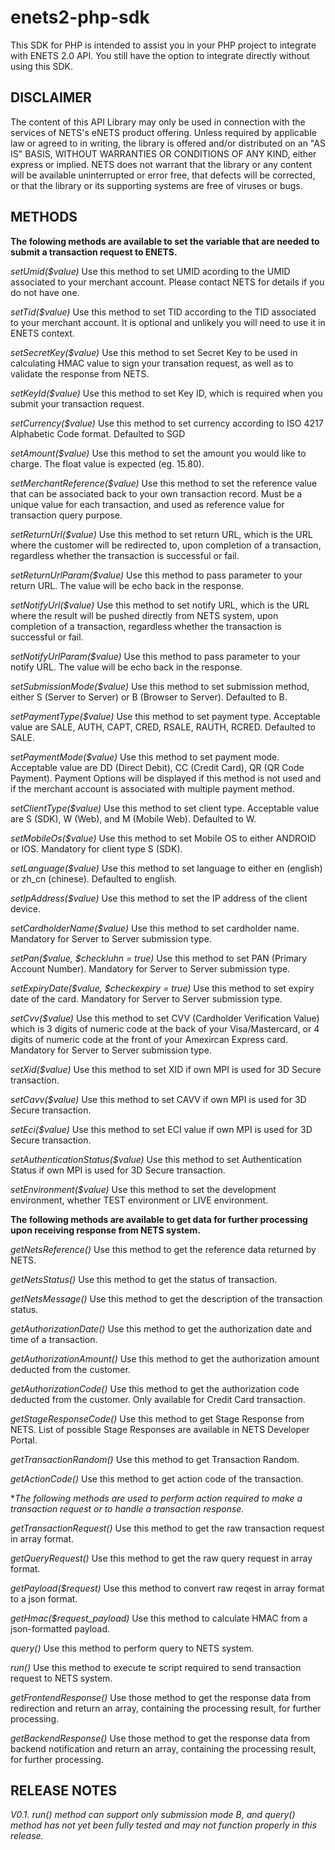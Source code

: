 # enets2-php-sdk
This SDK for PHP is intended to assist you in your PHP project to integrate with ENETS 2.0 API. You still have the option to integrate directly without using this SDK.

## DISCLAIMER

The content of this API Library may only be used in connection with the services of NETS's eNETS product offering. Unless required by applicable law or agreed to in writing, the library is offered and/or distributed on an "AS IS" BASIS, WITHOUT WARRANTIES OR CONDITIONS OF ANY KIND, either express or implied. NETS does not warrant that the library or any content will be available uninterrupted or error free, that defects will be corrected, or that the library or its supporting systems are free of viruses or bugs.

## METHODS

**The folowing methods are available to set the variable that are needed to submit a transaction request to ENETS.**

*setUmid($value)*
Use this method to set UMID acording to the UMID associated to your merchant account. Please contact NETS for details if you do not have one.

*setTid($value)*
Use this method to set TID according to the TID associated to your merchant account. It is optional and unlikely you will need to use it in ENETS context.

*setSecretKey($value)*
Use this method to set Secret Key to be used in calculating HMAC value to sign your transation request, as well as to validate the response from NETS.

*setKeyId($value)*
Use this method to set Key ID, which is required when you submit your transaction request.

*setCurrency($value)*
Use this method to set currency according to ISO 4217 Alphabetic Code format. Defaulted to SGD

*setAmount($value)*
Use this method to set the amount you would like to charge. The float value is expected (eg. 15.80).

*setMerchantReference($value)*
Use this method to set the reference value that can be associated back to your own transaction record. Must be a unique value for each transaction, and used as reference value for transaction query purpose.

*setReturnUrl($value)*
Use this method to set return URL, which is the URL where the customer will be redirected to, upon completion of a transaction, regardless whether the transaction is successful or fail.

*setReturnUrlParam($value)*
Use this method to pass parameter to your return URL. The value will be echo back in the response.

*setNotifyUrl($value)*
Use this method to set notify URL, which is the URL where the result will be pushed directly from NETS system, upon completion of a transaction, regardless whether the transaction is successful or fail.

*setNotifyUrlParam($value)*
Use this method to pass parameter to your notify URL. The value will be echo back in the response.

*setSubmissionMode($value)*
Use this method to set submission method, either S (Server to Server) or B (Browser to Server). Defaulted to B.

*setPaymentType($value)*
Use this method to set payment type. Acceptable value are SALE, AUTH, CAPT, CRED, RSALE, RAUTH, RCRED. Defaulted to SALE.

*setPaymentMode($value)*
Use this method to set payment mode. Acceptable value are DD (Direct Debit), CC (Credit Card), QR (QR Code Payment). Payment Options will be displayed if this method is not used and if the merchant account is associated with multiple payment method.

*setClientType($value)*
Use this method to set client type. Acceptable value are S (SDK), W (Web), and M (Mobile Web). Defaulted to W.

*setMobileOs($value)*
Use this method to set Mobile OS to either ANDROID or IOS. Mandatory for client type S (SDK).

*setLanguage($value)*
Use this method to set language to either en (english) or zh_cn (chinese). Defaulted to english.

*setIpAddress($value)*
Use this method to set the IP address of the client device.

*setCardholderName($value)*
Use this method to set cardholder name. Mandatory for Server to Server submission type.

*setPan($value, $checkluhn = true)*
Use this method to set PAN (Primary Account Number). Mandatory for Server to Server submission type.

*setExpiryDate($value, $checkexpiry = true)*
Use this method to set expiry date of the card. Mandatory for Server to Server submission type.

*setCvv($value)*
Use this method to set CVV (Cardholder Verification Value) which is 3 digits of numeric code at the back of your Visa/Mastercard, or 4 digits of numeric code at the front of your Amexircan Express card. Mandatory for Server to Server submission type.

*setXid($value)*
Use this method to set XID if own MPI is used for 3D Secure transaction.

*setCavv($value)*
Use this method to set CAVV if own MPI is used for 3D Secure transaction.

*setEci($value)*
Use this method to set ECI value if own MPI is used for 3D Secure transaction.

*setAuthenticationStatus($value)*
Use this method to set Authentication Status if own MPI is used for 3D Secure transaction.

*setEnvironment($value)*
Use this method to set the development environment, whether TEST environment or LIVE environment.

**The following methods are available to get data for further processing upon receiving response from NETS system.**

*getNetsReference()*
Use this method to get the reference data returned by NETS.

*getNetsStatus()*
Use this method to get the status of transaction.

*getNetsMessage()*
Use this method to get the description of the transaction status.

*getAuthorizationDate()*
Use this method to get the authorization date and time of a transaction.

*getAuthorizationAmount()*
Use this method to get the authorization amount deducted from the customer.

*getAuthorizationCode()*
Use this method to get the authorization code deducted from the customer. Only available for Credit Card transaction.

*getStageResponseCode()*
Use this method to get Stage Response from NETS. List of possible Stage Responses are available in NETS Developer Portal.

*getTransactionRandom()*
Use this method to get Transaction Random.

*getActionCode()*
Use this method to get action code of the transaction.

**The following methods are used to perform action required to make a transaction request or to handle a transaction response.*

*getTransactionRequest()*
Use this method to get the raw transaction request in array format.

*getQueryRequest()*
Use this method to get the raw query request in array format.

*getPayload($request)*
Use this method to convert raw reqest in array format to a json format.

*getHmac($request_payload)*
Use this method to calculate HMAC from a json-formatted payload.

*query()*
Use this method to perform query to NETS system.

*run()*
Use this method to execute te script required to send transaction request to NETS system. 

*getFrontendResponse()*
Use those method to get the response data from redirection and return an array, containing the processing result, for further processing.

*getBackendResponse()*
Use those method to get the response data from backend notification and return an array, containing the processing result, for further processing.

## RELEASE NOTES

*V0.1. run() method can support only submission mode B, and query() method has not yet been fully tested and may not function properly in this release.*
